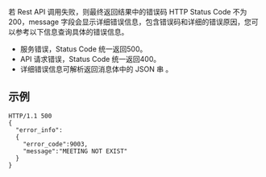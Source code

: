 若 Rest API 调用失败，则最终返回结果中的错误码 HTTP Status Code 不为200，message 字段会显示详细错误信息，包含错误码和详细的错误原因，您可以参考以下信息查询具体的错误信息。

- 服务错误，Status Code 统一返回500。
- API 请求错误，Status Code 统一返回400。
- 详细错误信息可解析返回消息体中的 JSON 串 。

## 示例 

```
HTTP/1.1 500
{
  "error_info":
  {
    "error_code":9003,
    "message":"MEETING NOT EXIST"
  }
}
```
